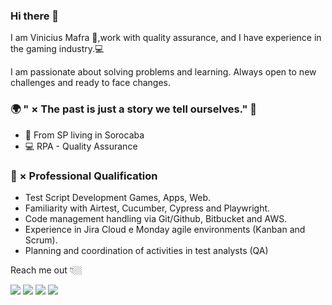 ### Hi there 👋

I am Vinicius Mafra 🦗,work with quality assurance, and I have experience in the gaming industry.💻

I am passionate about solving problems and learning. Always open to new challenges and ready to face changes.

### 🌍 " × The past is just a story we tell ourselves." 🧠

- 📍 From SP living in Sorocaba
-  💻 RPA - Quality Assurance
 

### 📔 × Professional Qualification <br>
- Test Script Development Games, Apps, Web.<br>
- Familiarity with Airtest, Cucumber, Cypress and Playwright.<br>
- Code management handling via Git/Github, Bitbucket and AWS.<br>
- Experience in Jira Cloud e Monday agile environments (Kanban and Scrum).<br>
- Planning and coordination of activities in test analysts (QA)<br>

Reach me out 👇🏼

<div> 
  <a href = "mailto:viinymafra@gmail.com"><img src="https://img.shields.io/badge/-Gmail-%23333?style=for-the-badge&logo=gmail&logoColor=white" target="_blank"></a>
  <a href="https://www.instagram.com/vinimafrax" target="_blank"><img src="https://img.shields.io/badge/-Instagram-%23E4405F?style=for-the-badge&logo=instagram&logoColor=white" target="_blank"></a>
  <a href="https://www.linkedin.com/in/vinicius-mafra-lopes-8a409219a/" target="_blank"><img src="https://img.shields.io/badge/-LinkedIn-%230077B5?style=for-the-badge&logo=linkedin&logoColor=white" target="_blank"></a> 
  <a href="https://viniciusmafral.github.io/Mafra-Portfolio/index.html" target="_blank"><img src="https://img.shields.io/badge/-Portfolio-%23E4405F?style=for-the-badge&logo=portfolio&logoColor=white" target="_blank"></a>
  </div>
